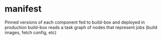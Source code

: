 # manifest
Pinned versions of each component fed to build-box and deployed in production
build-box reads a task graph of nodes that represent jobs (build images, fetch config, etc)